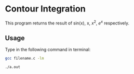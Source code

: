 # Contour Integration
This program returns the result of sin(x), x, $x^{2}$, $e^{x}$ respectively.

## Usage
Type in the following command in terminal:
```bash
gcc filename.c -lm
```
```bash
./a.out
```
